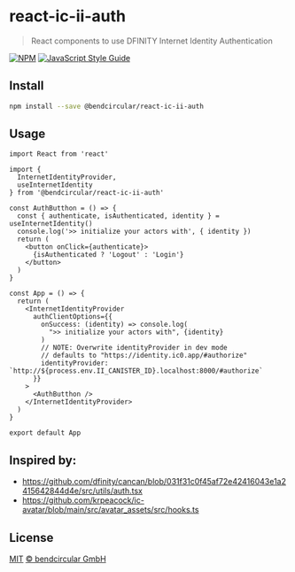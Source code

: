 # react-ic-ii-auth

> React components to use DFINITY Internet Identity Authentication

[![NPM](https://img.shields.io/npm/v/@bendcircular/react-ic-ii-auth.svg)](https://www.npmjs.com/package/@bendcircular/react-ic-ii-auth) [![JavaScript Style Guide](https://img.shields.io/badge/code_style-standard-brightgreen.svg)](https://standardjs.com)

## Install

```bash
npm install --save @bendcircular/react-ic-ii-auth
```

## Usage

```tsx
import React from 'react'

import {
  InternetIdentityProvider,
  useInternetIdentity
} from '@bendcircular/react-ic-ii-auth'

const AuthButthon = () => {
  const { authenticate, isAuthenticated, identity } = useInternetIdentity()
  console.log('>> initialize your actors with', { identity })
  return (
    <button onClick={authenticate}>
      {isAuthenticated ? 'Logout' : 'Login'}
    </button>
  )
}

const App = () => {
  return (
    <InternetIdentityProvider
      authClientOptions={{
        onSuccess: (identity) => console.log(
          ">> initialize your actors with", {identity}
        )
        // NOTE: Overwrite identityProvider in dev mode
        // defaults to "https://identity.ic0.app/#authorize"
        identityProvider: `http://${process.env.II_CANISTER_ID}.localhost:8000/#authorize`
      }}
    >
      <AuthButthon />
    </InternetIdentityProvider>
  )
}

export default App
```

## Inspired by:

- https://github.com/dfinity/cancan/blob/031f31c0f45af72e42416043e1a2415642844d4e/src/utils/auth.tsx
- https://github.com/krpeacock/ic-avatar/blob/main/src/avatar_assets/src/hooks.ts

## License

[MIT](./LICENSE) [© bendcircular GmbH](https://www.bendcircular.com)
